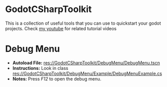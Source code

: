 # GodotCSharpToolkit

This is a collection of useful tools that you can use to quickstart your godot projects.
Check [my youtube](https://www.youtube.com/channel/UCM0mBdsjKQ78eGBSSpnQGuQ) for related tutorial videos

# Debug Menu

* **Autoload File:** [res://GodotCSharpToolkit/DebugMenu/DebugMenu.tscn](DebugMenu/DebugMenu.tscn)
* **Instructions:** Look in class [res://GodotCSharpToolkit/DebugMenu/Example/DebugMenuExample.cs](DebugMenu/Example/DebugMenuExample.cs)
* **Notes:** Press *F12* to open the debug menu.
